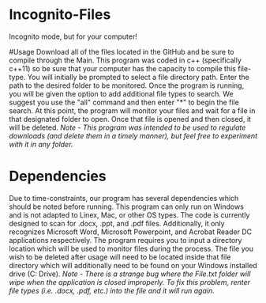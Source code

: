 # Incognito-Files
Incognito mode, but for your computer!

#Usage
Download all of the files located in the GitHub and be sure to compile through the Main. This program was coded
in c++ (specifically c++11) so be sure that your computer has the capacity to compile this file-type. You will 
initially be prompted to select a file directory path. Enter the path to the desired folder to be monitored. Once the 
program is running, you will be given the option to add additional file types to search. We suggest you use the "all"
command and then enter "*" to begin the file search. At this point, the program will monitor your files and wait for
a file in that designated folder to open. Once that file is opened and then closed, it will be deleted. 
*Note - This program was intended to be used to regulate downloads (and delete them in a timely manner), but feel free to
experiment with it in any folder.*

# Dependencies
Due to time-constraints, our program has several dependencies which should be noted before running.
This program can only run on Windows and is not adapted to Linex, Mac, or other OS types.
The code is currently designed to scan for .docx, .ppt, and .pdf files. Additionally, it only
recognizes Microsoft Word, Microsoft Powerpoint, and Acrobat Reader DC applications respectively. 
The program requires you to input a directory location which will be used to monitor files during the process.
The file you wish to be deleted after usage will need to be located inside that file directory which will additionally 
need to be found on your Windows installed drive (C: Drive). 
*Note - There is a strange bug where the File.txt folder will wipe when the application is closed improperly. To fix this problem,
renter file types (i.e. .docx, .pdf, etc.) into the file and it will run again.*

